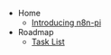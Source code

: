 <!-- docs/_sidebar.md -->

* Home
    * [Introducing n8n-pi](/)
* Roadmap
    * [Task List](Tasks.md)